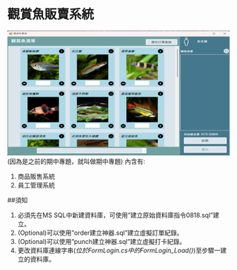 # 觀賞魚販賣系統
![image](https://github.com/Andy880828/AquariumFishVending/blob/e9acc3478a3f98ca72ad761d495800b667db513b/AquariumFishVending.png)  
(因為是之前的期中專題，就叫做期中專題)
內含有:
1. 商品販售系統
2. 員工管理系統

##須知
1. 必須先在MS SQL中新建資料庫，可使用”建立原始資料庫指令0818.sql”建立。
2. (Optional)可以使用”order建立神器.sql”建立虛擬訂單紀錄。
3. (Optional)可以使用”punch建立神器.sql”建立虛擬打卡紀錄。
4. 更改資料庫連線字串(*位於FormLogin.cs中的FormLogin_Load()*)至步驟一建立的資料庫。
